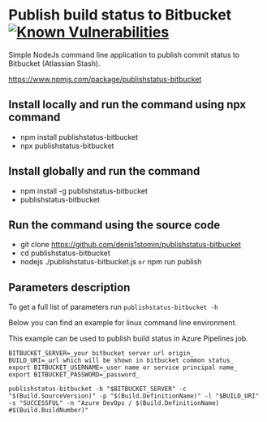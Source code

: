 # Publish build status to Bitbucket [![Known Vulnerabilities](https://snyk.io/test/github/denis1stomin/publishstatus-bitbucket/badge.svg?targetFile=package.json)](https://snyk.io/test/github/denis1stomin/publishstatus-bitbucket?targetFile=package.json)
Simple NodeJs command line application to publish commit status to Bitbucket (Atlassian Stash).

https://www.npmjs.com/package/publishstatus-bitbucket

## Install locally and run the command using npx command
- npm install publishstatus-bitbucket
- npx publishstatus-bitbucket

## Install globally and run the command
- npm install -g publishstatus-bitbucket
- publishstatus-bitbucket

## Run the command using the source code
- git clone https://github.com/denis1stomin/publishstatus-bitbucket
- cd publishstatus-bitbucket
- nodejs ./publishstatus-bitbucket.js `or` npm run publish

## Parameters description
To get a full list of parameters run `publishstatus-bitbucket -h`

Below you can find an example for linux command line environment.

This example can be used to publish build status in Azure Pipelines job.

```
BITBUCKET_SERVER=_your bitbucket server url origin_
BUILD_URI=_url which will be shown in bitbucket common status_
export BITBUCKET_USERNAME=_user name or service principal name_
export BITBUCKET_PASSWORD=_password_

publishstatus-bitbucket -b "$BITBUCKET_SERVER" -c "$(Build.SourceVersion)" -p "$(Build.DefinitionName)" -l "$BUILD_URI" -s "SUCCESSFUL" -n "Azure DevOps / $(Build.DefinitionName) #$(Build.BuildNumber)"
```
